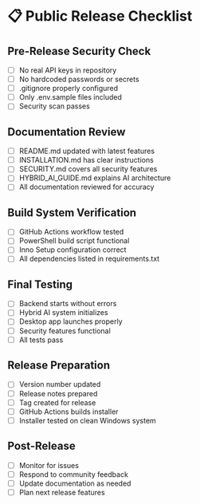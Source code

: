 # 📋 Public Release Checklist

## Pre-Release Security Check
- [ ] No real API keys in repository
- [ ] No hardcoded passwords or secrets
- [ ] .gitignore properly configured
- [ ] Only .env.sample files included
- [ ] Security scan passes

## Documentation Review
- [ ] README.md updated with latest features
- [ ] INSTALLATION.md has clear instructions
- [ ] SECURITY.md covers all security features
- [ ] HYBRID_AI_GUIDE.md explains AI architecture
- [ ] All documentation reviewed for accuracy

## Build System Verification
- [ ] GitHub Actions workflow tested
- [ ] PowerShell build script functional
- [ ] Inno Setup configuration correct
- [ ] All dependencies listed in requirements.txt

## Final Testing
- [ ] Backend starts without errors
- [ ] Hybrid AI system initializes
- [ ] Desktop app launches properly
- [ ] Security features functional
- [ ] All tests pass

## Release Preparation
- [ ] Version number updated
- [ ] Release notes prepared
- [ ] Tag created for release
- [ ] GitHub Actions builds installer
- [ ] Installer tested on clean Windows system

## Post-Release
- [ ] Monitor for issues
- [ ] Respond to community feedback
- [ ] Update documentation as needed
- [ ] Plan next release features
